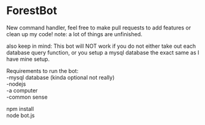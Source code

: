 # ForestBot
New command handler, feel free to make pull requests to add features or clean up my code!
note: a lot of things are unfinished.

also keep in mind: This bot will NOT work if you do not either take out each database query function, or you setup a mysql database the exact same as I have mine setup.

Requirements to run the bot: <br>
  -mysql database (kinda optional not really) <br>
  -nodejs <br>
  -a computer <br>
  -common sense <br>
  
  npm install <br>
  node bot.js

